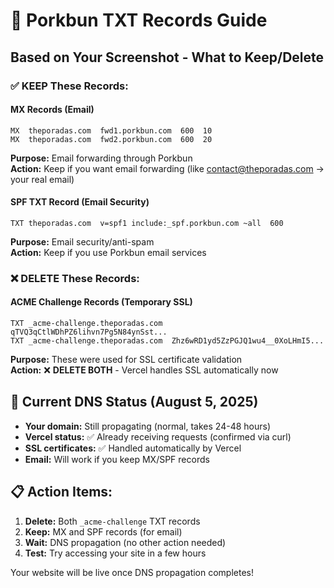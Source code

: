 # 📝 Porkbun TXT Records Guide

## Based on Your Screenshot - What to Keep/Delete

### ✅ **KEEP These Records:**

#### **MX Records (Email)**

```
MX  theporadas.com  fwd1.porkbun.com  600  10
MX  theporadas.com  fwd2.porkbun.com  600  20
```

**Purpose:** Email forwarding through Porkbun  
**Action:** Keep if you want email forwarding (like contact@theporadas.com → your real email)

#### **SPF TXT Record (Email Security)**

```
TXT theporadas.com  v=spf1 include:_spf.porkbun.com ~all  600
```

**Purpose:** Email security/anti-spam  
**Action:** Keep if you use Porkbun email services

### ❌ **DELETE These Records:**

#### **ACME Challenge Records (Temporary SSL)**

```
TXT _acme-challenge.theporadas.com  qTVQ3qCtlWDhPZ6lihvn7Pg5N84ynSst...
TXT _acme-challenge.theporadas.com  Zhz6wRD1yd5ZzPGJQ1wu4__0XoLHmI5...
```

**Purpose:** These were used for SSL certificate validation  
**Action:** ❌ **DELETE BOTH** - Vercel handles SSL automatically now

## 🎯 **Current DNS Status (August 5, 2025)**

- **Your domain:** Still propagating (normal, takes 24-48 hours)
- **Vercel status:** ✅ Already receiving requests (confirmed via curl)
- **SSL certificates:** ✅ Handled automatically by Vercel
- **Email:** Will work if you keep MX/SPF records

## 📋 **Action Items:**

1. **Delete:** Both `_acme-challenge` TXT records
2. **Keep:** MX and SPF records (for email)
3. **Wait:** DNS propagation (no other action needed)
4. **Test:** Try accessing your site in a few hours

Your website will be live once DNS propagation completes!
